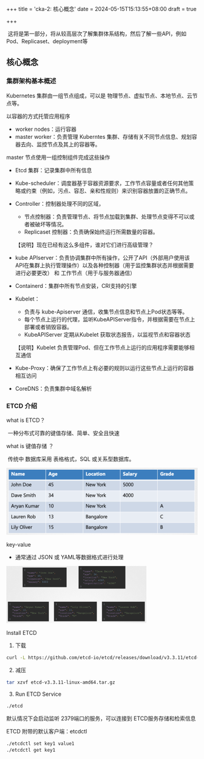 +++
title = 'cka-2: 核心概念'
date = 2024-05-15T15:13:55+08:00
draft = true

+++

​		这将是第一部分，将从较高层次了解集群体系结构，然后了解一些API，例如 Pod、Replicaset、deployment等

## 核心概念

### 集群架构基本概述

Kubernetes 集群由一组节点组成，可以是 物理节点、虚拟节点、本地节点、云节点等。

以容器的方式托管应用程序

+ worker nodes：运行容器
+ master worker：负责管理 Kuberntes 集群、存储有关不同节点信息、规划容器去向、监控节点及其上的容器等。

master 节点使用一组控制组件完成这些操作

+ Etcd 集群：记录集群中所有信息

+ Kube-scheduler：调度器基于容器资源要求，工作节点容量或者任何其他策略或约束（例如，污点、容忍、亲和性规则）来识别容器放置的正确节点。

+ Controller：控制器处理不同的区域，

  + 节点控制器：负责管理节点、将节点加载到集群、处理节点变得不可以或者被破坏等情况。
  + Replicaset 控制器：负责确保始终运行所需数量的容器。

  【说明】现在已经有这么多组件，谁对它们进行高级管理？

+ kube APIserver：负责协调集群中所有操作，公开了API（外部用户使用该API在集群上执行管理操作）以及各种控制器（用于监控集群状态并根据需要进行必要更改） 和 工作节点（用于与服务器通信）

+ Containerd：集群中所有节点安装，CRI支持的引擎

+ Kubelet：

  + 负责与 kube-Apiserver 通信，收集节点信息和节点上Pod状态等等。
  + 每个节点上运行的代理，监听KubeAPIServer指令，并根据需要在节点上部署或者销毁容器。
  + KubeAPIServer 定期从Kubelet 获取状态报告，以监视节点和容器状态

  【说明】Kubelet 负责管理Pod、但在工作节点上运行的应用程序需要能够相互通信

+ Kube-Proxy：确保了工作节点上有必要的规则以运行这些节点上运行的容器相互访问

+ CoreDNS：负责集群中域名解析

 

### ETCD 介绍

what is ETCD？

​		一种分布式可靠的键值存储、简单、安全且快速

what is 键值存储 ？

​		传统中 数据库采用 表格格式，SQL 或关系型数据库。

 <img src="../../../static/images/image-20240515173954950.png" alt="image-20240515173954950" style="zoom:50%;" />

key-value 

+ 通常通过 JSON 或 YAML等数据格式进行处理

 <img src="../../../static/images/image-20240515174126219.png" alt="image-20240515174126219" style="zoom:36%;" />

Install ETCD

1. 下载

```sh
curl -L https://github.com/etcd-io/etcd/releases/download/v3.3.11/etcd-v3.3.11-linux-amd64.tar.gz -o etcd-v3.3.11-linux-amd64.tar.gz
```

2. 减压

```sh
tar xzvf etcd-v3.3.11-linux-amd64.tar.gz
```

3. Run ETCD Service

```sh
./etcd
```

默认情况下会启动监听 2379端口的服务，可以连接到 ETCD服务存储和检索信息

ETCD 附带的默认客户端：etcdctl

```sh
./etcdctl set key1 value1
./etcdctl get key1
```

